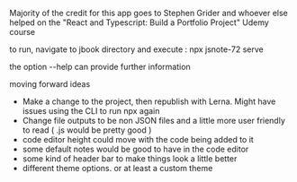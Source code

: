 Majority of the credit for this app goes to Stephen Grider and whoever else helped on the "React and Typescript: Build a Portfolio Project" Udemy course

to run, navigate to jbook directory and execute :
npx jsnote-72 serve

the option --help can provide further information

moving forward ideas

- Make a change to the project, then republish with Lerna. Might have issues using the CLI to run npx again
- Change file outputs to be non JSON files and a little more user friendly to read ( .js would be pretty good )
- code editor height could move with the code being added to it
- some default notes would be good to have in the code editor
- some kind of header bar to make things look a little better
- different theme options. or at least a custom theme
